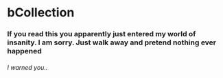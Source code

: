 # bCollection

### If you read this you apparently just entered my world of insanity. I am sorry. Just walk away and pretend nothing ever happened
###### I warned you..
